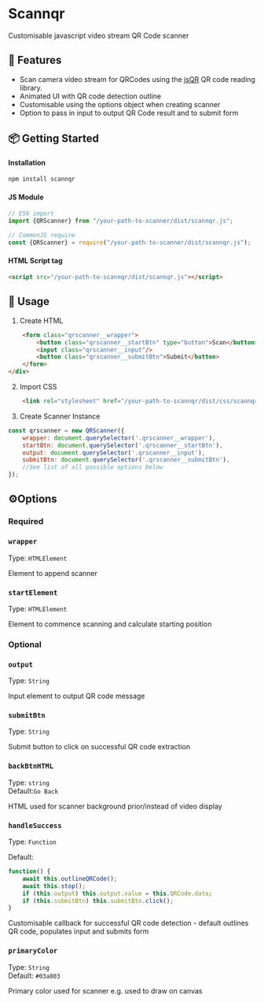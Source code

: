 # Scannqr

Customisable javascript video stream QR Code scanner

## 🚀 Features
- Scan camera video stream for QRCodes using the [jsQR](https://github.com/cozmo/jsQR) QR code reading library. 
- Animated UI with QR code detection outline
- Customisable using the options object when creating scanner
- Option to pass in input to output QR Code result and to submit form

## 📦 Getting Started
#### Installation
```bash
npm install scannqr
```

#### JS Module
```js
// ES6 import
import {QRScanner} from "/your-path-to-scanner/dist/scannqr.js";

// CommonJS require
const {QRScanner} = require("/your-path-to-scanner/dist/scannqr.js");
```
#### HTML Script tag

```html
<script src="/your-path-to-scannqr/dist/scannqr.js"></script>
```


## 🔨 Usage

1. Create HTML
```html
    <form class="qrscanner__wrapper">
        <button class="qrscanner__startBtn" type="button">Scan</button>
        <input class="qrscanner__input"/>
        <button class="qrscanner__submitBtn">Submit</button>
    </form>
</div>
```    
2. Import CSS
```html
    <link rel="stylesheet" href="/your-path-to-scannqr/dist/css/scannqr.css"/>
```   
3. Create Scanner Instance

```js
const qrscanner = new QRScanner({
    wrapper: document.querySelector('.qrscanner__wrapper'),
    startBtn: document.querySelector('.qrscanner__startBtn'),
    output: document.querySelector('.qrscanner__input'),
    submitBtn: document.querySelector('.qrscanner__submitBtn'),
    //See list of all possible options below
});
```

## ⚙️Options
### Required
### `wrapper`
Type: `HTMLElement`  

Element to append scanner

### `startElement`
Type: `HTMLElement`  

Element to commence scanning and calculate starting position

### Optional

### `output`
Type: `String`  

Input element to output QR code message

### `submitBtn`
Type: `String`  

Submit button to click on successful QR code extraction

### `backBtnHTML`
Type: `string`  
Default:`Go Back`

HTML used for scanner background prior/instead of video display

### `handleSuccess`
Type: `Function`  

Default:
```js 
function() {
    await this.outlineQRCode();
    await this.stop();
    if (this.output) this.output.value = this.QRCode.data;
    if (this.submitBtn) this.submitBtn.click();
}
```

Customisable callback for successful QR code detection - default outlines QR code, populates input and submits form

### `primaryColor`
Type: `String`  
Default: `#03a803`

Primary color used for scanner e.g. used to draw on canvas
